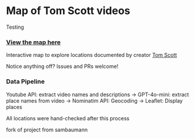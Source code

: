 # Map of Tom Scott videos

Testing

### [View the map here](https://pgordineer.github.io/tom-scott-map/)

Interactive map to explore locations documented by creator [Tom Scott](https://www.youtube.com/channel/UCBa659QWEk1AI4Tg--mrJ2A)

Notice anything off? Issues and PRs welcome!

### Data Pipeline
Youtube API: extract video names and descriptions -> GPT-4o-mini: extract place names from video -> Nominatim API: Geocoding -> Leaflet: Display places

All locations were hand-checked after this process

fork of project from sambaumann

